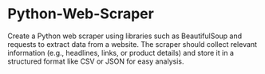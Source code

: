 # Python-Web-Scraper
Create a Python web scraper using libraries such as BeautifulSoup and requests to extract data from a website. The scraper should collect relevant information (e.g., headlines, links, or product details) and store it in a structured format like CSV or JSON for easy analysis. 

